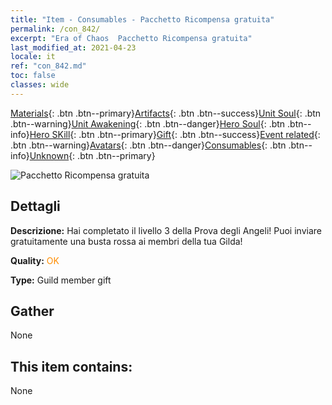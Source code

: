 ```yaml
---
title: "Item - Consumables - Pacchetto Ricompensa gratuita"
permalink: /con_842/
excerpt: "Era of Chaos  Pacchetto Ricompensa gratuita"
last_modified_at: 2021-04-23
locale: it
ref: "con_842.md"
toc: false
classes: wide
---
```

 [Materials](/ItemsIT/){: .btn .btn--primary}[Artifacts](/ItemsIT/Artifacts/){: .btn .btn--success}[Unit Soul](/ItemsIT/UnitSoul/){: .btn .btn--warning}[Unit Awakening](/ItemsIT/UnitAwakening/){: .btn .btn--danger}[Hero Soul](/ItemsIT/HeroSoul/){: .btn .btn--info}[Hero SKill](/ItemsIT/HeroSkill/){: .btn .btn--primary}[Gift](/ItemsIT/Gift/){: .btn .btn--success}[Event related](/ItemsIT/Events/){: .btn .btn--warning}[Avatars](/ItemsIT/Avatars/){: .btn .btn--danger}[Consumables](/ItemsIT/Consumables/){: .btn .btn--info}[Unknown](/ItemsIT/Unknown/){: .btn .btn--primary}

 ![Pacchetto Ricompensa gratuita](/images/t/i_red_1.png)

## Dettagli
 **Descrizione:** Hai completato il livello 3 della Prova degli Angeli! Puoi inviare gratuitamente una busta rossa ai membri della tua Gilda!

 **Quality:** <span style="color: #FF8C00">OK</span>

 **Type:** Guild member gift

## Gather

  None

## This item contains:

  None

